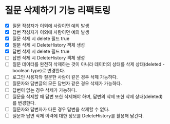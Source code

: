 # 질문 삭제하기 기능 리팩토링

- [x] 질문 작성자가 이외에 사람이면 예외 발생
- [x] 답변 작성자가 이외에 사람이면 예외 발생
- [x] 질문 삭제 시 delete 필드 true
- [x] 질문 삭제 시 DeleteHistory 객체 생성
- [x] 답변 삭제 시 delete 필드 true
- [ ] 답변 삭제 시 DeleteHistory 객체 생성
- [ ] 질문 데이터를 완전히 삭제하는 것이 아니라 데이터의 상태를 삭제 상태(deleted - boolean type)로 변경한다.
- [ ] 로그인 사용자와 질문한 사람이 같은 경우 삭제 가능하다.
- [ ] 질문자와 답변글의 모든 답변자 같은 경우 삭제가 가능하다.
- [ ] 답변이 없는 경우 삭제가 가능하다.
- [ ] 질문을 삭제할 때 답변 또한 삭제해야 하며, 답변의 삭제 또한 삭제 상태(deleted)를 변경한다.
- [ ] 질문자와 답변자가 다른 경우 답변을 삭제할 수 없다.
- [ ] 질문과 답변 삭제 이력에 대한 정보를 DeleteHistory를 활용해 남긴다.